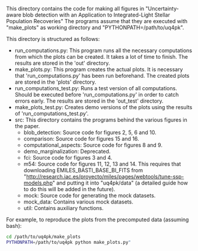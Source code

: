 This directory contains the code for making all figures in "Uncertainty-aware blob detection with an Application to Integrated-Light Stellar Population Recoveries"
The programs assume that they are executed with "make_plots" as working directory and "PYTHONPATH=/path/to/uq4pk".

This directory is structured as follows:

- run_computations.py: This program runs all the necessary computations from which 
  the plots can be created. It takes a lot of time to finish. 
  The results are stored in the 'out' directory.
- make_plots.py: This program creates the actual plots. It is necessary that 'run_computations.py'
  has been run beforehand. The created plots are stored in the 'plots' directory.
- run_computations_test.py: Runs a test version of all computations. Should be executed 
  before 'run_computations.py' in order to catch errors early. The results are stored in the 'out_test'
  directory.
- make_plots_test.py: Creates demo versions of the plots using the results of 'run_computations_test.py'. 
- src: This directory contains the programs behind the various figures in the paper.
    - blob_detection: Source code for figures 2, 5, 6 and 10.
    - comparison: Source code for figures 15 and 16.
    - computational_aspects: Source code for figures 8 and 9.
    - demo_marginalization: Deprecated.
    - fci: Source code for figures 3 and 4.
    - m54: Source code for figures 11, 12, 13 and 14. This requires that downloading EMILES_BASTI_BASE_BI_FITS from "http://research.iac.es/proyecto/miles/pages/webtools/tune-ssp-models.php" and putting it into "uq4pk/data" (a detailed guide how to do this will be added in the future).
    - mock: Source code for generating the mock datasets.
    - mock_data: Contains various mock datasets.
    - util: Contains auxiliary functions.

For example, to reproduce the plots from the precomputed data (assuming bash):
```bash
cd /path/to/uq4pk/make_plots
PYTHONPATH=/path/to/uq4pk python make_plots.py"
```
